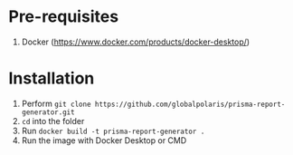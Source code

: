 # Pre-requisites
1. Docker (https://www.docker.com/products/docker-desktop/)

# Installation
1. Perform ```git clone https://github.com/globalpolaris/prisma-report-generator.git```
2. ``cd`` into the folder
3. Run ```docker build -t prisma-report-generator .```
4. Run the image with Docker Desktop or CMD
